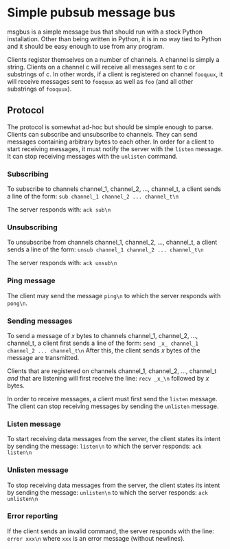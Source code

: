 Simple pubsub message bus
=========================

msgbus is a simple message bus that should run with a stock Python installation.
Other than being written in Python, it is in no way tied to Python and it should
be easy enough to use from any program.

Clients register themselves on a number of channels. A channel is simply a string.
Clients on a channel c will receive all messages sent to c or substrings of c.
In other words, if a client is registered on channel ``fooquux``, it will receive
messages sent to ``fooquux`` as well as ``foo`` (and all other substrings of
``fooquux``).

Protocol
--------

The protocol is somewhat ad-hoc but should be simple enough to parse. Clients
can subscribe and unsubscribe to channels. They can send messages containing
arbitrary bytes to each other. In order for a client to start receiving messages,
it must notify the server with the ``listen`` message. It can stop receiving
messages with the ``unlisten`` command.

### Subscribing

To subscribe to channels channel_1, channel_2, ..., channel_t, a client
sends a line of the form:
``sub channel_1 channel_2 ... channel_t\n``

The server responds with:
``ack sub\n``

### Unsubscribing

To unsubscribe from channels channel_1, channel_2, ..., channel_t, a client
sends a line of the form:
``unsub channel_1 channel_2 ... channel_t\n``

The server responds with:
``ack unsub\n``

### Ping message

The client may send the message ``ping\n`` to which the server responds
with ``pong\n``.

### Sending messages

To send a message of _x_ bytes to channels channel_1, channel_2, ..., channel_t,
a client first sends a line of the form:
``send _x_ channel_1 channel_2 ... channel_t\n``
After this, the client sends _x_ bytes of the message are transmitted.

Clients that are registered on channels channel_1, channel_2, ..., channel_t
*and* that are listening will first receive the line:
``recv _x_\n``
followed by _x_ bytes.

In order to receive messages, a client must first send the ``listen`` message.
The client can stop receiving messages by sending the ``unlisten`` message.

### Listen message

To start receiving data messages from the server, the client states its intent
by sending the message:
``listen\n``
to which the server responds:
``ack listen\n``

### Unlisten message

To stop receiving data messages from the server, the client states its intent
by sending the message:
``unlisten\n``
to which the server responds:
``ack unlisten\n``

### Error reporting

If the client sends an invalid command, the server responds with the line:
``error xxx\n``
where ``xxx`` is an error message (without newlines).

